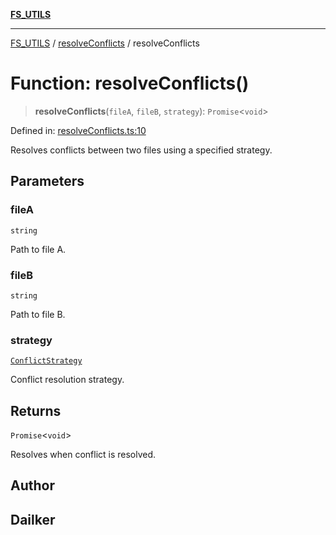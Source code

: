 [**FS_UTILS**](../../README.md)

***

[FS_UTILS](../../README.md) / [resolveConflicts](../README.md) / resolveConflicts

# Function: resolveConflicts()

> **resolveConflicts**(`fileA`, `fileB`, `strategy`): `Promise`\<`void`\>

Defined in: [resolveConflicts.ts:10](https://github.com/dailker/everyutil-js/blob/7799f3f003cb23f425be3f1c83c38483e2648188/src/fs/resolveConflicts.ts#L10)

Resolves conflicts between two files using a specified strategy.

## Parameters

### fileA

`string`

Path to file A.

### fileB

`string`

Path to file B.

### strategy

[`ConflictStrategy`](../../ConflictStrategy/type-aliases/ConflictStrategy.md)

Conflict resolution strategy.

## Returns

`Promise`\<`void`\>

Resolves when conflict is resolved.

## Author

## Dailker
